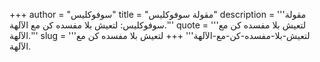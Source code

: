 +++
author = "سوفوكليس"
title = "مقولة سوفوكليس"
description = '''مقولة سوفوكليس: لتعيش بلا مفسده كن مع الآلهة.'''
quote = '''لتعيش بلا مفسده كن مع الآلهة.'''
slug = '''لتعيش-بلا-مفسده-كن-مع-الآلهة'''
+++
لتعيش بلا مفسده كن مع الآلهة.
